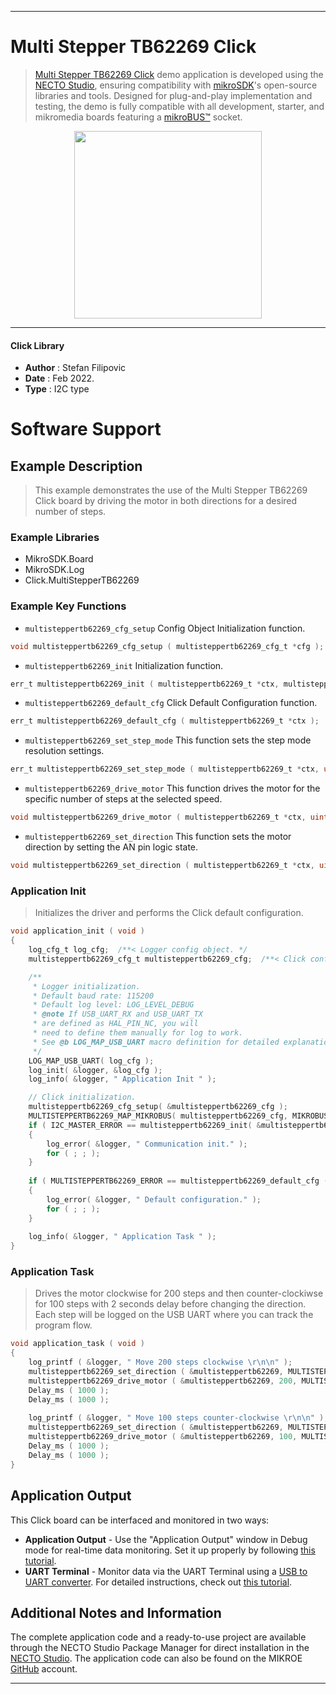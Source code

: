 
---
# Multi Stepper TB62269 Click

> [Multi Stepper TB62269 Click](https://www.mikroe.com/?pid_product=MIKROE-5039) demo application is developed using
the [NECTO Studio](https://www.mikroe.com/necto), ensuring compatibility with [mikroSDK](https://www.mikroe.com/mikrosdk)'s
open-source libraries and tools. Designed for plug-and-play implementation and testing, the demo is fully compatible with
all development, starter, and mikromedia boards featuring a [mikroBUS&trade;](https://www.mikroe.com/mikrobus) socket.

<p align="center">
  <img src="https://www.mikroe.com/?pid_product=MIKROE-5039&image=1" height=300px>
</p>

---

#### Click Library

- **Author**        : Stefan Filipovic
- **Date**          : Feb 2022.
- **Type**          : I2C type

# Software Support

## Example Description

> This example demonstrates the use of the Multi Stepper TB62269 Click board by driving the motor in both directions for a desired number of steps.

### Example Libraries

- MikroSDK.Board
- MikroSDK.Log
- Click.MultiStepperTB62269

### Example Key Functions

- `multisteppertb62269_cfg_setup` Config Object Initialization function.
```c
void multisteppertb62269_cfg_setup ( multisteppertb62269_cfg_t *cfg );
```

- `multisteppertb62269_init` Initialization function.
```c
err_t multisteppertb62269_init ( multisteppertb62269_t *ctx, multisteppertb62269_cfg_t *cfg );
```

- `multisteppertb62269_default_cfg` Click Default Configuration function.
```c
err_t multisteppertb62269_default_cfg ( multisteppertb62269_t *ctx );
```

- `multisteppertb62269_set_step_mode` This function sets the step mode resolution settings.
```c
err_t multisteppertb62269_set_step_mode ( multisteppertb62269_t *ctx, uint8_t mode );
```

- `multisteppertb62269_drive_motor` This function drives the motor for the specific number of steps at the selected speed.
```c
void multisteppertb62269_drive_motor ( multisteppertb62269_t *ctx, uint32_t steps, uint8_t speed );
```

- `multisteppertb62269_set_direction` This function sets the motor direction by setting the AN pin logic state.
```c
void multisteppertb62269_set_direction ( multisteppertb62269_t *ctx, uint8_t dir );
```

### Application Init

> Initializes the driver and performs the Click default configuration.

```c
void application_init ( void )
{
    log_cfg_t log_cfg;  /**< Logger config object. */
    multisteppertb62269_cfg_t multisteppertb62269_cfg;  /**< Click config object. */

    /** 
     * Logger initialization.
     * Default baud rate: 115200
     * Default log level: LOG_LEVEL_DEBUG
     * @note If USB_UART_RX and USB_UART_TX 
     * are defined as HAL_PIN_NC, you will 
     * need to define them manually for log to work. 
     * See @b LOG_MAP_USB_UART macro definition for detailed explanation.
     */
    LOG_MAP_USB_UART( log_cfg );
    log_init( &logger, &log_cfg );
    log_info( &logger, " Application Init " );

    // Click initialization.
    multisteppertb62269_cfg_setup( &multisteppertb62269_cfg );
    MULTISTEPPERTB62269_MAP_MIKROBUS( multisteppertb62269_cfg, MIKROBUS_1 );
    if ( I2C_MASTER_ERROR == multisteppertb62269_init( &multisteppertb62269, &multisteppertb62269_cfg ) ) 
    {
        log_error( &logger, " Communication init." );
        for ( ; ; );
    }
    
    if ( MULTISTEPPERTB62269_ERROR == multisteppertb62269_default_cfg ( &multisteppertb62269 ) )
    {
        log_error( &logger, " Default configuration." );
        for ( ; ; );
    }
    
    log_info( &logger, " Application Task " );
}
```

### Application Task

> Drives the motor clockwise for 200 steps and then counter-clockiwse for 100 steps with 2 seconds delay before changing the direction.
Each step will be logged on the USB UART where you can track the program flow.

```c
void application_task ( void )
{
    log_printf ( &logger, " Move 200 steps clockwise \r\n\n" );
    multisteppertb62269_set_direction ( &multisteppertb62269, MULTISTEPPERTB62269_DIR_CW );
    multisteppertb62269_drive_motor ( &multisteppertb62269, 200, MULTISTEPPERTB62269_SPEED_FAST );
    Delay_ms ( 1000 );
    Delay_ms ( 1000 );
    
    log_printf ( &logger, " Move 100 steps counter-clockwise \r\n\n" );
    multisteppertb62269_set_direction ( &multisteppertb62269, MULTISTEPPERTB62269_DIR_CCW );
    multisteppertb62269_drive_motor ( &multisteppertb62269, 100, MULTISTEPPERTB62269_SPEED_FAST );
    Delay_ms ( 1000 );
    Delay_ms ( 1000 );
}
```

## Application Output

This Click board can be interfaced and monitored in two ways:
- **Application Output** - Use the "Application Output" window in Debug mode for real-time data monitoring.
Set it up properly by following [this tutorial](https://www.youtube.com/watch?v=ta5yyk1Woy4).
- **UART Terminal** - Monitor data via the UART Terminal using
a [USB to UART converter](https://www.mikroe.com/click/interface/usb?interface*=uart,uart). For detailed instructions,
check out [this tutorial](https://help.mikroe.com/necto/v2/Getting%20Started/Tools/UARTTerminalTool).

## Additional Notes and Information

The complete application code and a ready-to-use project are available through the NECTO Studio Package Manager for 
direct installation in the [NECTO Studio](https://www.mikroe.com/necto). The application code can also be found on
the MIKROE [GitHub](https://github.com/MikroElektronika/mikrosdk_click_v2) account.

---
